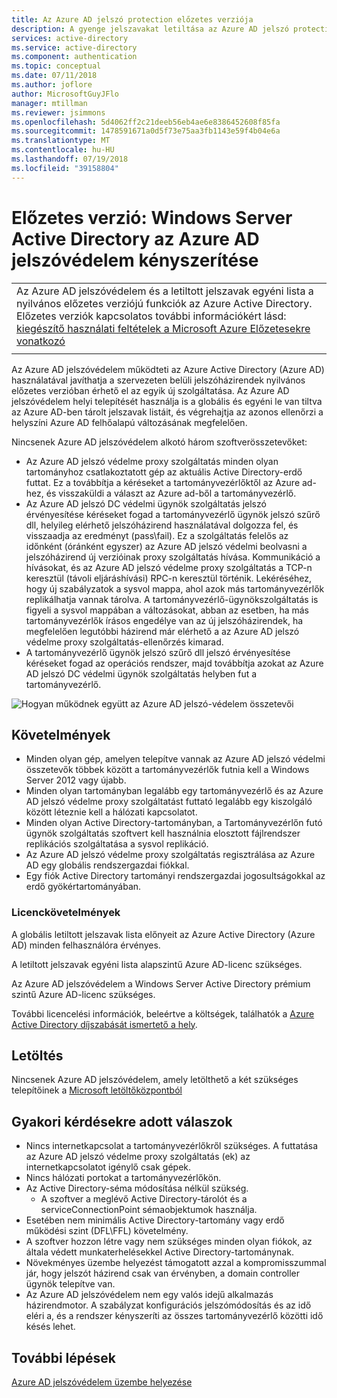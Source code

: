 ```yaml
---
title: Az Azure AD jelszó protection előzetes verziója
description: A gyenge jelszavakat letiltása az Azure AD jelszó protection előzetes verziójának a helyszíni Active Directoryban
services: active-directory
ms.service: active-directory
ms.component: authentication
ms.topic: conceptual
ms.date: 07/11/2018
ms.author: joflore
author: MicrosoftGuyJFlo
manager: mtillman
ms.reviewer: jsimmons
ms.openlocfilehash: 5d4062ff2c21deeb56eb4ae6e8386452608f85fa
ms.sourcegitcommit: 1478591671a0d5f73e75aa3fb1143e59f4b04e6a
ms.translationtype: MT
ms.contentlocale: hu-HU
ms.lasthandoff: 07/19/2018
ms.locfileid: "39158804"
---
```

# <a name="preview-enforce-azure-ad-password-protection-for-windows-server-active-directory"></a>Előzetes verzió: Windows Server Active Directory az Azure AD jelszóvédelem kényszerítése

|     |
| --- |
| Az Azure AD jelszóvédelem és a letiltott jelszavak egyéni lista a nyilvános előzetes verziójú funkciók az Azure Active Directory. Előzetes verziók kapcsolatos további információkért lásd: [kiegészítő használati feltételek a Microsoft Azure Előzetesekre vonatkozó](https://azure.microsoft.com/support/legal/preview-supplemental-terms/)|
|     |

Az Azure AD jelszóvédelem működteti az Azure Active Directory (Azure AD) használatával javíthatja a szervezeten belüli jelszóházirendek nyilvános előzetes verzióban érhető el az egyik új szolgáltatása. Az Azure AD jelszóvédelem helyi telepítését használja is a globális és egyéni le van tiltva az Azure AD-ben tárolt jelszavak listáit, és végrehajtja az azonos ellenőrzi a helyszíni Azure AD felhőalapú változásának megfelelően.

Nincsenek Azure AD jelszóvédelem alkotó három szoftverösszetevőket:

* Az Azure AD jelszó védelme proxy szolgáltatás minden olyan tartományhoz csatlakoztatott gép az aktuális Active Directory-erdő futtat. Ez a továbbítja a kéréseket a tartományvezérlőktől az Azure ad-hez, és visszaküldi a választ az Azure ad-ből a tartományvezérlő.
* Az Azure AD jelszó DC védelmi ügynök szolgáltatás jelszó érvényesítése kéréseket fogad a tartományvezérlő ügynök jelszó szűrő dll, helyileg elérhető jelszóházirend használatával dolgozza fel, és visszaadja az eredményt (pass\fail). Ez a szolgáltatás felelős az időnként (óránként egyszer) az Azure AD jelszó védelmi beolvasni a jelszóházirend új verzióinak proxy szolgáltatás hívása. Kommunikáció a hívásokat, és az Azure AD jelszó védelme proxy szolgáltatás a TCP-n keresztül (távoli eljáráshívási) RPC-n keresztül történik. Lekéréséhez, hogy új szabályzatok a sysvol mappa, ahol azok más tartományvezérlők replikálhatja vannak tárolva. A tartományvezérlő-ügynökszolgáltatás is figyeli a sysvol mappában a változásokat, abban az esetben, ha más tartományvezérlők írásos engedélye van az új jelszóházirendek, ha megfelelően legutóbbi házirend már elérhető a az Azure AD jelszó védelme proxy szolgáltatás-ellenőrzés kimarad.
* A tartományvezérlő ügynök jelszó szűrő dll jelszó érvényesítése kéréseket fogad az operációs rendszer, majd továbbítja azokat az Azure AD jelszó DC védelmi ügynök szolgáltatás helyben fut a tartományvezérlő.

![Hogyan működnek együtt az Azure AD jelszó-védelem összetevői](./media/concept-password-ban-bad-on-premises/azure-ad-password-protection.png)

## <a name="requirements"></a>Követelmények

* Minden olyan gép, amelyen telepítve vannak az Azure AD jelszó védelmi összetevők többek között a tartományvezérlők futnia kell a Windows Server 2012 vagy újabb.
* Minden olyan tartományban legalább egy tartományvezérlő és az Azure AD jelszó védelme proxy szolgáltatást futtató legalább egy kiszolgáló között léteznie kell a hálózati kapcsolatot.
* Minden olyan Active Directory-tartományban, a Tartományvezérlőn futó ügynök szolgáltatás szoftvert kell használnia elosztott fájlrendszer replikációs szolgáltatása a sysvol replikáció.
* Az Azure AD jelszó védelme proxy szolgáltatás regisztrálása az Azure AD egy globális rendszergazdai fiókkal.
* Egy fiók Active Directory tartományi rendszergazdai jogosultságokkal az erdő gyökértartományában.

### <a name="license-requirements"></a>Licenckövetelmények

A globális letiltott jelszavak lista előnyeit az Azure Active Directory (Azure AD) minden felhasználóra érvényes.

A letiltott jelszavak egyéni lista alapszintű Azure AD-licenc szükséges.

Az Azure AD jelszóvédelem a Windows Server Active Directory prémium szintű Azure AD-licenc szükséges. 

További licencelési információk, beleértve a költségek, találhatók a [Azure Active Directory díjszabását ismertető a hely](https://azure.microsoft.com/pricing/details/active-directory/).

## <a name="download"></a>Letöltés

Nincsenek Azure AD jelszóvédelem, amely letölthető a két szükséges telepítőinek a [Microsoft letöltőközpontból](https://www.microsoft.com/download/details.aspx?id=57071)

## <a name="answers-to-common-questions"></a>Gyakori kérdésekre adott válaszok

* Nincs internetkapcsolat a tartományvezérlőkről szükséges. A futtatása az Azure AD jelszó védelme proxy szolgáltatás (ek) az internetkapcsolatot igénylő csak gépek.
* Nincs hálózati portokat a tartományvezérlőkön.
* Az Active Directory-séma módosítása nélkül szükség.
   * A szoftver a meglévő Active Directory-tárolót és a serviceConnectionPoint sémaobjektumok használja.
* Esetében nem minimális Active Directory-tartomány vagy erdő működési szint (DFL\FFL) követelmény.
* A szoftver hozzon létre vagy nem szükséges minden olyan fiókok, az általa védett munkaterhelésekkel Active Directory-tartománynak.
* Növekményes üzembe helyezést támogatott azzal a kompromisszummal jár, hogy jelszót házirend csak van érvényben, a domain controller ügynök telepítve van.
* Az Azure AD jelszóvédelem nem egy valós idejű alkalmazás házirendmotor. A szabályzat konfigurációs jelszómódosítás és az idő eléri a, és a rendszer kényszeríti az összes tartományvezérlő közötti idő késés lehet.

## <a name="next-steps"></a>További lépések

[Azure AD jelszóvédelem üzembe helyezése](howto-password-ban-bad-on-premises.md)